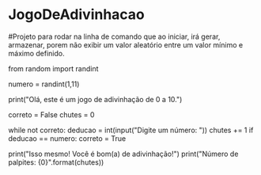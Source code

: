 # JogoDeAdivinhacao
#Projeto para rodar na linha de comando que ao iniciar, irá gerar, armazenar, porem não exibir um valor aleatório entre um valor mínimo e máximo definido.

from random import randint

numero = randint(1,11)

print("Olá, este é um jogo de adivinhação de 0 a 10.")

correto = False
chutes = 0

while not correto:
    deducao = int(input("Digite um número: "))
    chutes += 1
    if deducao == numero:
        correto = True

print("Isso mesmo! Você é bom(a) de adivinhação!")
print("Número de palpites: {0}".format(chutes))
